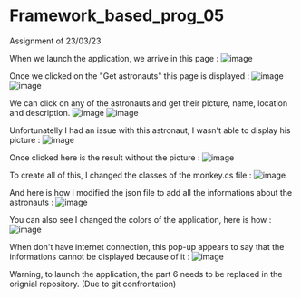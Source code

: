 # Framework_based_prog_05
Assignment of 23/03/23

When we launch the application, we arrive in this page :
![image](https://user-images.githubusercontent.com/94619213/227432561-f95a4839-7bb0-4f22-a699-0ad5337fcba8.png)


Once we clicked on the "Get astronauts" this page is displayed :
![image](https://user-images.githubusercontent.com/94619213/227432808-06485255-c69d-486a-9476-7be4e379fd6f.png)
![image](https://user-images.githubusercontent.com/94619213/227432870-bd09e85e-98f9-4b3e-b0aa-ebf156bf0d5e.png)

We can click on any of the astronauts and get their picture, name, location and description.
![image](https://user-images.githubusercontent.com/94619213/227432907-9395699c-53ac-4706-9e77-e770511a1240.png)
![image](https://user-images.githubusercontent.com/94619213/227433053-0da26c9c-3e34-4e49-be08-370d2f7d6d0e.png)

Unfortunatelly I had an issue with this astronaut, I wasn't able to display his picture : 
![image](https://user-images.githubusercontent.com/94619213/227433103-d76ac4bc-75e2-4f56-952e-31a23e09ef4a.png)

Once clicked here is the result without the picture :
![image](https://user-images.githubusercontent.com/94619213/227433308-3eaa0a9f-e0d6-4787-b2fb-f694b97f86d6.png)

To create all of this, I changed the classes of the monkey.cs file :
![image](https://user-images.githubusercontent.com/94619213/227433624-9760a75a-8ae3-479c-b0c3-1324266aeb76.png)

And here is how i modified the json file to add all the informations about the astronauts :
![image](https://user-images.githubusercontent.com/94619213/227433580-84ad18bf-6497-4eee-9feb-cf2dc2885187.png)

You can also see I changed the colors of the application, here is how :
![image](https://user-images.githubusercontent.com/94619213/227433761-e24d272e-0686-40e4-b0c3-7b602300aed0.png)

When don't have internet connection, this pop-up appears to say that the informations cannot be displayed because of it :
![image](https://user-images.githubusercontent.com/94619213/227433891-a6b98b73-5c59-44f5-ab62-8c17bc93977f.png)





Warning, to launch the application, the part 6 needs to be replaced in the orignial repository. (Due to git confrontation)
